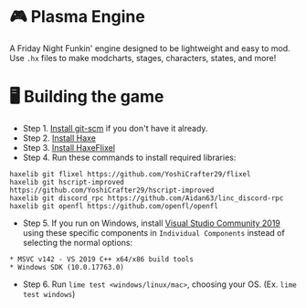 # 🎮 Plasma Engine
A Friday Night Funkin' engine designed to be lightweight and easy to mod. Use `.hx` files to make modcharts, stages, characters, states, and more!
# 🖥️ Building the game
- Step 1. [Install git-scm](https://git-scm.com/downloads) if you don't have it already.
- Step 2. [Install Haxe](https://haxe.org/download/)
- Step 3. [Install HaxeFlixel](https://haxeflixel.com/documentation/install-haxeflixel/)
- Step 4. Run these commands to install required libraries:
```
haxelib git flixel https://github.com/YoshiCrafter29/flixel
haxelib git hscript-improved https://github.com/YoshiCrafter29/hscript-improved
haxelib git discord_rpc https://github.com/Aidan63/linc_discord-rpc
haxelib git openfl https://github.com/openfl/openfl
```
- Step 5. If you run on Windows, install [Visual Studio Community 2019](https://visualstudio.microsoft.com/thank-you-downloading-visual-studio/?sku=community&rel=16&utm_medium=microsoft&utm_source=docs.microsoft.com&utm_campaign=download+from+relnotes&utm_content=vs2019ga+button) using these specific components in `Individual Components` instead of selecting the normal options:
```
* MSVC v142 - VS 2019 C++ x64/x86 build tools
* Windows SDK (10.0.17763.0)
```
- Step 6. Run `lime test <windows/linux/mac>`, choosing your OS. (Ex. `lime test windows`)
